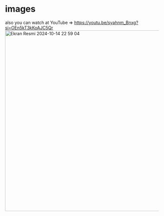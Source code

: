 # images
also you can watch at YouTube => https://youtu.be/syahnm_Bnxg?si=OEn5kT3kKoAJC5Qr
<img width="592" alt="Ekran Resmi 2024-10-14 22 59 04" src="https://github.com/user-attachments/assets/12b34d8b-f775-4103-87ca-ca442b7bfce1">
